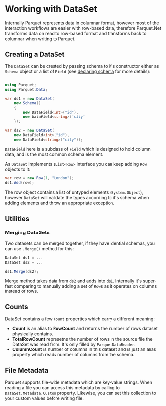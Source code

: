 # Working with DataSet

Internally Parquet represents data in columnar format, however most of the interaction workflows are easier with row-based data, therefore Parquet.Net transforms data on read to row-based format and transforms back to columnar when writing to Parquet.

## Creating a DataSet

The `DataSet` can be created by passing schema to it's constructor either as `Schema` object or a list of `Field` (see [declaring schema](schema.md) for more details):


```csharp

using Parquet;
using Parquet.Data;

var ds1 = new DataSet(
	new Schema()
	{
		new DataField<int>("id"),
		new DataField<string>("city"
	});

var ds2 = new DataSet(
	new DataField<int>("id"),
	new DataField<string>("city"));
```

`DataField` here is a subclass of `Field` which is designed to hold column data, and is the most common schema element.

As `DataSet` implements `IList<Row>` interface you can keep adding `Row` objects to it:

```csharp
var row = new Row(1, "London");
ds1.Add(row);
```

The row object contains a list of untyped elements (`System.Object`), however `DataSet` will validate the types according to it's schema when adding elements and throw an appropriate exception.

## Utilities

### Merging DataSets

Two datasets can be merged together, if they have idential schemas, you can use `.Merge()` method for this:

```csharp
DataSet ds1 = ...
DataSet ds2 = ...

ds1.Merge(ds2);
```

Merge method takes data from `ds2` and adds into `ds1`. Internally it's super-fast comparing to manually adding a set of `Row`s as it operates on columns instead of rows.

## Counts

DataSet contains a few `Count` properties which carry a different meaning:

- **Count** is an alias to **RowCount** and returns the number of rows dataset physically contains.
- **TotalRowCount** represetns the number of rows in the source file the DataSet was read from. It's only filled by `ParquetDataReader`.
- **ColumnCount** is number of columns in this dataset and is just an alias property which reads number of columns from the schema.

## File Metadata

Parquet supports file-wide metadata which are key-value strings. When reading a file you can access this metadata by calling to `DataSet.Metadata.Custom` property. Likewise, you can set this collection to your custom values before writing file.
